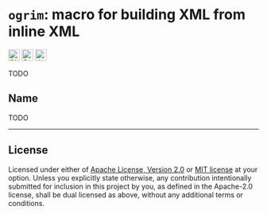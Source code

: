 # `ogrim`: macro for building XML from inline XML

[<img alt="CI status of main" src="https://img.shields.io/github/actions/workflow/status/elan-ev/ogrim/ci.yml?branch=main&label=CI&logo=github&logoColor=white&style=for-the-badge" height="23">](https://github.com/elan-ev/ogrim/actions/workflows/ci.yml)
[<img alt="Crates.io Version" src="https://img.shields.io/crates/v/ogrim?logo=rust&style=for-the-badge" height="23">](https://crates.io/crates/ogrim)
[<img alt="docs.rs" src="https://img.shields.io/crates/v/ogrim?color=blue&label=docs&style=for-the-badge" height="23">](https://docs.rs/ogrim)

TODO


## Name

TODO

---

## License

Licensed under either of <a href="LICENSE-APACHE">Apache License, Version
2.0</a> or <a href="LICENSE-MIT">MIT license</a> at your option.
Unless you explicitly state otherwise, any contribution intentionally submitted
for inclusion in this project by you, as defined in the Apache-2.0 license,
shall be dual licensed as above, without any additional terms or conditions.
